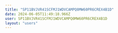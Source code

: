 ```yaml
---
title: "SP11BVJVR41SCFMJ1WDVCAMPQ0MW60PR6CREX4B1D"
date: 2024-06-05T11:49:18.966Z
user: SP11BVJVR41SCFMJ1WDVCAMPQ0MW60PR6CREX4B1D
layout: "users"
---
```

    